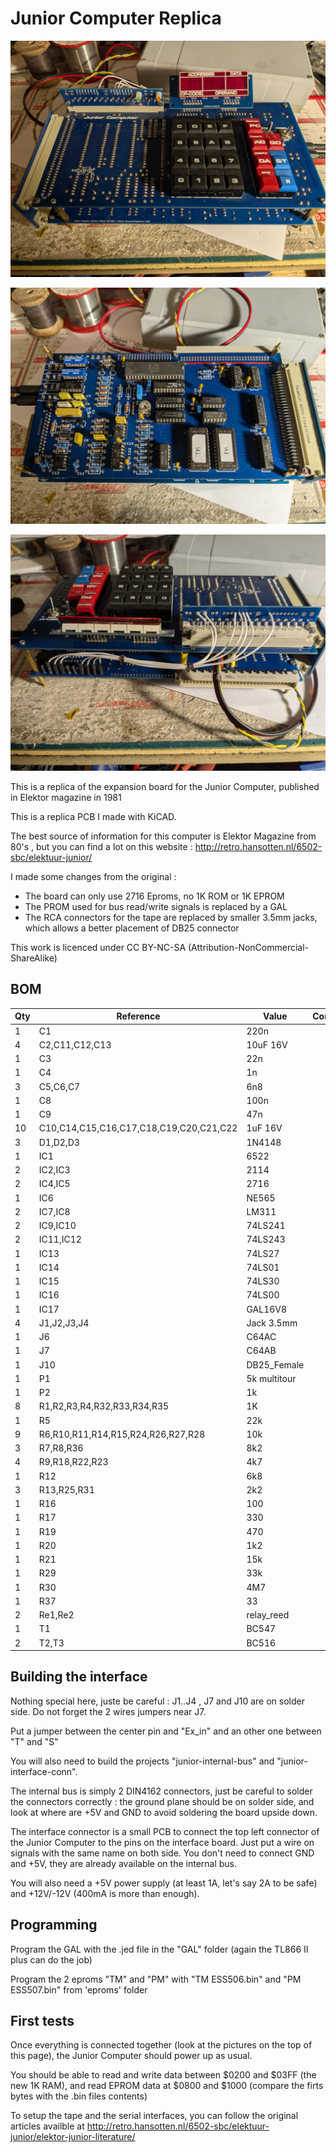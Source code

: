 # Junior Computer Replica

![Junior Computer Interface Top](/img/junior_interface_top.jpg?raw=true "Junior Interface Top")

![Junior Computer Interface Bottom](/img/junior_interface_bottom.jpg?raw=true "Junior Interface Bottom")

![Junior Computer Inerface Back](/img/junior_interface_back.jpg?raw=true "Junior Interface Back")

This is a replica of the expansion board for the Junior Computer, published in Elektor magazine in 1981

This is a replica PCB I made with KiCAD.

The best source of information for this computer is Elektor Magazine from 80's , but you can find a lot on this website : http://retro.hansotten.nl/6502-sbc/elektuur-junior/

I made some changes from the original :
* The board can only use 2716 Eproms, no 1K ROM or 1K EPROM 
* The PROM used for bus read/write signals is replaced by a GAL
* The RCA connectors for the tape are replaced by smaller 3.5mm jacks, which allows a better placement of DB25 connector

This work is licenced under CC BY-NC-SA (Attribution-NonCommercial-ShareAlike)

## BOM

| Qty | Reference   | Value | Comment |
| --- | --- | --- | --- |
|1	|C1	|220n | |
|4	|C2,C11,C12,C13	|10uF 16V | |
|1	|C3	|22n | |
|1	|C4	|1n | |
|3	|C5,C6,C7	|6n8 | |
|1	|C8	|100n | |
|1	|C9	|47n | |
|10	|C10,C14,C15,C16,C17,C18,C19,C20,C21,C22	|1uF 16V | |
|3	|D1,D2,D3	|1N4148 | |
|1	|IC1	|6522 | |
|2	|IC2,IC3	|2114 | |
|2	|IC4,IC5	|2716 | |
|1	|IC6	|NE565 | |
|2	|IC7,IC8	|LM311 | |
|2	|IC9,IC10	|74LS241 | |
|2	|IC11,IC12	|74LS243 | |
|1	|IC13	|74LS27 | |
|1	|IC14	|74LS01 | |
|1	|IC15	|74LS30 | |
|1	|IC16	|74LS00 | |
|1	|IC17	|GAL16V8 | |
|4	|J1,J2,J3,J4	|Jack 3.5mm |
|1	|J6	|C64AC | |
|1	|J7	|C64AB | |
|1	|J10	|DB25_Female | |
|1	|P1	|5k  multitour | |
|1	|P2	|1k | |
|8	|R1,R2,R3,R4,R32,R33,R34,R35	|1K | |
|1	|R5	|22k | |
|9	|R6,R10,R11,R14,R15,R24,R26,R27,R28	|10k | |
|3	|R7,R8,R36	|8k2 | |
|4	|R9,R18,R22,R23	|4k7 | |
|1	|R12	|6k8 | |
|3	|R13,R25,R31	|2k2 | |
|1	|R16	|100 | |
|1	|R17	|330 | |
|1	|R19	|470 | |
|1	|R20	|1k2 | |
|1	|R21	|15k | |
|1	|R29	|33k | |
|1	|R30	|4M7 | |
|1	|R37	|33 | |
|2	|Re1,Re2	|relay_reed | |
|1	|T1	|BC547 | |
|2	|T2,T3	|BC516 | |


## Building the interface

Nothing special here, juste be careful : J1..J4 , J7 and J10 are on solder side. Do not forget the 2 wires jumpers near J7.

Put a jumper between the center pin and "Ex_in" and an other one between "T" and "S"

You will also need to build the projects "junior-internal-bus" and "junior-interface-conn". 

The internal bus is simply 2 DIN4162 connectors, just be careful to solder the connectors correctly : the ground plane should be on solder side, and look at where are +5V and GND to avoid soldering the board upside down.

The interface connector is a small PCB to connect the top left connector of the Junior Computer to the pins on the interface board. Just put a wire on signals with the same name on both side. You don't need to connect GND and +5V, they are already available on the internal bus.

You will also need a +5V power supply (at least 1A, let's say 2A to be safe) and +12V/-12V (400mA is more than enough).

## Programming 

Program the GAL with the .jed file in the "GAL" folder (again the TL866 II plus can do the job)

Program the 2 eproms "TM" and "PM" with "TM ESS506.bin" and "PM ESS507.bin" from 'eproms' folder

## First tests

Once everything is connected together (look at the pictures on the top of this page), the Junior Computer should power up as usual.

You should be able to read and write data between $0200 and $03FF (the new 1K RAM), and read EPROM data at $0800 and $1000 (compare the firts bytes with the .bin files contents)

To setup the tape and the serial interfaces, you can follow the original articles availble at http://retro.hansotten.nl/6502-sbc/elektuur-junior/elektor-junior-literature/